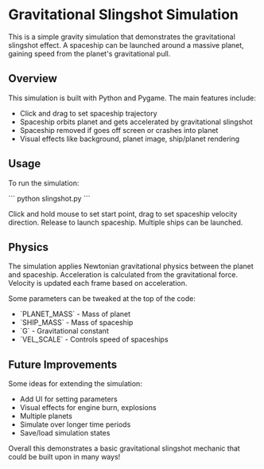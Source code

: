 # Gravitational Slingshot Simulation

This is a simple gravity simulation that demonstrates the gravitational slingshot effect. A spaceship can be launched around a massive planet, gaining speed from the planet's gravitational pull.  

## Overview

This simulation is built with Python and Pygame. The main features include:

- Click and drag to set spaceship trajectory  
- Spaceship orbits planet and gets accelerated by gravitational slingshot
- Spaceship removed if goes off screen or crashes into planet 
- Visual effects like background, planet image, ship/planet rendering

## Usage  

To run the simulation:

\```
python slingshot.py
\```

Click and hold mouse to set start point, drag to set spaceship velocity direction. Release to launch spaceship. Multiple ships can be launched.  

## Physics  

The simulation applies Newtonian gravitational physics between the planet and spaceship. Acceleration is calculated from the gravitational force. Velocity is updated each frame based on acceleration.   

Some parameters can be tweaked at the top of the code:  

- \`PLANET_MASS\` - Mass of planet  
- \`SHIP_MASS\` - Mass of spaceship  
- \`G\` - Gravitational constant  
- \`VEL_SCALE\` - Controls speed of spaceships

## Future Improvements

Some ideas for extending the simulation:  

- Add UI for setting parameters   
- Visual effects for engine burn, explosions  
- Multiple planets  
- Simulate over longer time periods  
- Save/load simulation states  

Overall this demonstrates a basic gravitational slingshot mechanic that could be built upon in many ways!
